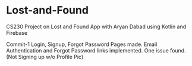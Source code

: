 # Lost-and-Found
CS230 Project on Lost and Found App with Aryan Dabad using Kotlin and Firebase

Commit-1
Login, Signup, Forgot Password Pages made.
Email Authentication and Forgot Password links implemented.
One issue found. (Not Signing up w/o Profile Pic)
